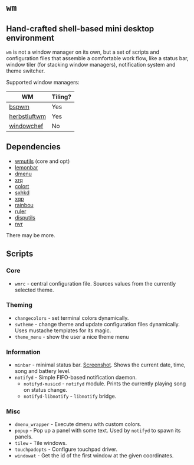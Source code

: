 # `wm`

## Hand-crafted shell-based mini desktop environment

`wm` is not a window manager on its own, but a set of scripts and configuration
files that assemble a comfortable work flow, like a status bar, window tiler
(for stacking window managers), notification
system and theme switcher.

Supported window managers:

| WM                                                   | Tiling? |
|------------------------------------------------------|---------|
| [bspwm](https://github.com/baskerville/bspwm/)       | Yes     |
| [herbstluftwm](http://herbstluftwm.org/)             | Yes     |
| [windowchef](https://github.com/tudurom/windowchef/) | No      |

## Dependencies

* [wmutils](https://github.com/wmutils/) (core and opt)
* [lemonbar](https://github.com/lemonboy/bar/)
* [dmenu](http://tools.suckless.org/dmenu/)
* [xrq](https://github.com/arianon/xrq/)
* [colort](https://github.com/neeasade/colort/)
* [sxhkd](https://github.com/baskerville/sxhkd/)
* [xqp](https://github.com/baskerville/xqp/)
* [rainbou](https://github.com/tudurom/rainbou/)
* [ruler](https://github.com/tudurom/ruler/)
* [disputils](https://github.com/tudurom/disputils/)
* [nvr](https://github.com/mhinz/neovim-remote/)

There may be more.

## Scripts

### Core

* `wmrc` - central configuration file. Sources values from the currently
selected theme.

### Theming

* `changecolors` - set terminal colors dynamically.
* `swtheme` - change theme and update configuration files dynamically. Uses
mustache templates for its magic.
* `theme_menu` - show the user a nice theme menu

### Information

* `minbar` - minimal status bar. [Screenshot](https://ptpb.pw/Q0ON.png). Shows
the current date, time, song and battery level.
* `notifyd` - Simple FIFO-based notification daemon.
	* `notifyd-musicd` - `notifyd` module. Prints the currently playing song on
	status change.
	* `notifyd-libnotify` - `libnotify` bridge.

### Misc

* `dmenu_wrapper` - Execute dmenu with custom colors.
* `popup` - Pop up a panel with some text. Used by `notifyd` to spawn its
panels.
* `tilew` - Tile windows.
* `touchpadopts` - Configure touchpad driver.
* `windowat` - Get the id of the first window at the given coordinates.
